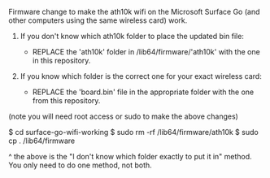 Firmware change to make the ath10k  wifi on the Microsoft Surface Go (and other computers using the same wireless card) work.

1. If you don't know which ath10k folder to place the updated bin file:
	- REPLACE the 'ath10k' folder in /lib64/firmware/'ath10k' with the one in this repository.

2. If you know which folder is the correct one for your exact wireless card:
	- REPLACE the 'board.bin' file in the appropriate folder with the one from this repository.

(note you will need root access or sudo to make the above changes)

$ cd surface-go-wifi-working
$ sudo rm -rf /lib64/firmware/ath10k
$ sudo cp . /lib64/firmware

^ the above is the "I don't know which folder exactly to put it in" method. You only need to do one method, not both.
